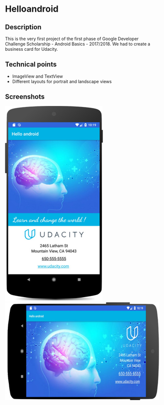 # Helloandroid

## Description
This is the very first project of the first phase of Google Developer Challenge Scholarship - Android Basics - 2017/2018. We had to create a business card for Udacity.

## Technical points
<ul>
  <li>ImageView and TextView</li>
  <li>Different layouts for portrait and landscape views</li> 
</ul>

## Screenshots
<img src="/images/Screenshot_p.jpg" width="320" height="640">

<img src="/images/Screenshot_la.jpg" width="640" height="320">
